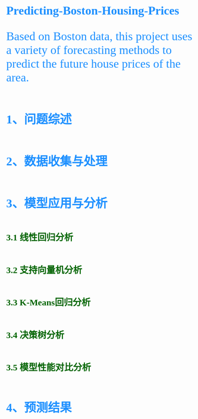 ## <font face="timenewroman" color=dodgerblue size=6>Predicting-Boston-Housing-Prices
Based on Boston data, this project uses a variety of forecasting methods to predict the future house prices of the area.

## <font face="黑体" color=dodgerblue size=6>1、问题综述</font>

## <font face="黑体" color=dodgerblue size=6>2、数据收集与处理</font>

## <font face="黑体" color=dodgerblue size=6>3、模型应用与分析</font>

### <font face="黑体" color=darkgreen size=5>3.1 线性回归分析</font>

### <font face="黑体" color=darkgreen size=5>3.2 支持向量机分析</font>

### <font face="黑体" color=darkgreen size=5>3.3 K-Means回归分析</font>

### <font face="黑体" color=darkgreen size=5>3.4 决策树分析</font>

### <font face="黑体" color=darkgreen size=5>3.5 模型性能对比分析</font>

## <font face="黑体" color=dodgerblue size=6>4、预测结果</font>
